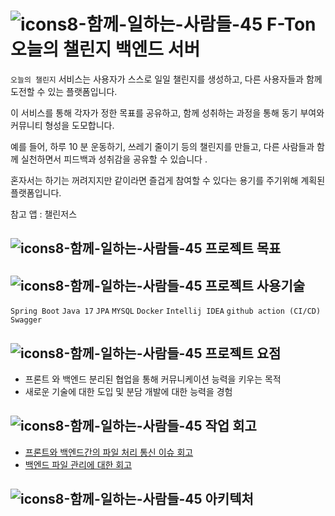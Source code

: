 # ![icons8-함께-일하는-사람들-45](https://github.com/user-attachments/assets/a7e65e40-3e5d-4883-b123-63e075671664) F-Ton 오늘의 챌린지 백엔드 서버

`오늘의 챌린지`      서비스는 사용자가 스스로 일일 챌린지를 생성하고, 다른 사용자들과 함께 도전할 수 있는 플랫폼입니다. 

이 서비스를 통해 각자가 정한 목표를 공유하고, 함께 성취하는 과정을 통해 동기 부여와 커뮤니티 형성을 도모합니다.

예를 들어,  하루 10 분 운동하기,     쓰레기 줄이기 등의 챌린지를 만들고, 다른 사람들과 함께 실천하면서 피드백과 성취감을 공유할 수 있습니다 .

혼자서는 하기는 꺼려지지만 같이라면 즐겁게 참여할 수 있다는 용기를 주기위해 계획된 플랫폼입니다.

참고 앱 : 챌린저스

## ![icons8-함께-일하는-사람들-45](https://github.com/user-attachments/assets/a7e65e40-3e5d-4883-b123-63e075671664) 프로젝트 목표


## ![icons8-함께-일하는-사람들-45](https://github.com/user-attachments/assets/a7e65e40-3e5d-4883-b123-63e075671664) 프로젝트 사용기술
`Spring Boot` `Java 17` `JPA` `MYSQL` `Docker` `Intellij IDEA` `github action (CI/CD)` `Swagger`


## ![icons8-함께-일하는-사람들-45](https://github.com/user-attachments/assets/a7e65e40-3e5d-4883-b123-63e075671664) 프로젝트 요점
* 프론트 와 백엔드 분리된 협업을 통해 커뮤니케이션 능력을 키우는 목적
* 새로운 기술에 대한 도입 및 분담 개발에 대한 능력을 경험


## ![icons8-함께-일하는-사람들-45](https://github.com/user-attachments/assets/a7e65e40-3e5d-4883-b123-63e075671664) 작업 회고
* [프론트와 백엔드간의 파일 처리 통신 이슈 회고](https://ghgo195.tistory.com/75)
* [백엔드 파일 관리에 대한 회고](https://ghgo195.tistory.com/71)


## ![icons8-함께-일하는-사람들-45](https://github.com/user-attachments/assets/a7e65e40-3e5d-4883-b123-63e075671664) 아키텍처 
